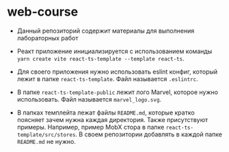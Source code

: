 # web-course

- Данный репозиторий содержит материалы для выполнения лабораторных работ

- Реакт приложение инициализируется с использованием команды `yarn create vite react-ts-template --template react-ts`.

- Для своего приложения нужно использовать eslint конфиг, который лежит в папке `react-ts-template`. Файл называется `.eslintrc`.

- В папке `react-ts-template-public` лежит лого Marvel, которое нужно использовать. Файл называется `marvel_logo.svg`.

- В папках темплейта лежат файлы `README.md`, которые кратко поясняет зачем нужна каждая директория. Также присутствуют примеры. Например, пример MobX стора в папке `react-ts-template/src/stores`. В своем репозитории добавлять в каждой папке `README.md` не нужно.
